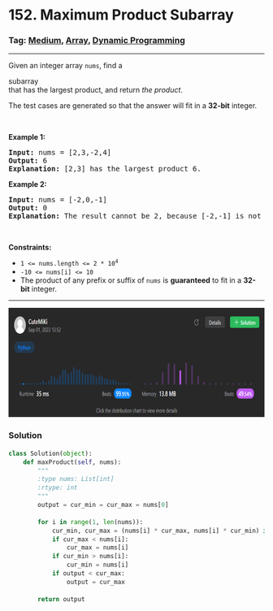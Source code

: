 # 152. Maximum Product Subarray
### Tag: [Medium](https://github.com/TheOnlyMiki/LeetCode-For-Fun/tree/main#medium-level), [Array](https://github.com/TheOnlyMiki/LeetCode-For-Fun/tree/main#array), [Dynamic Programming](https://github.com/TheOnlyMiki/LeetCode-For-Fun/tree/main#dynamic-programming)
---
<div class="px-5 pt-4"><div class="flex"></div><div class="xFUwe" data-track-load="description_content"><p>Given an integer array <code>nums</code>, find a <span data-keyword="subarray-nonempty" class=" cursor-pointer relative text-dark-blue-s text-sm"><div class="popover-wrapper inline-block" data-headlessui-state=""><div><div aria-expanded="false" data-headlessui-state="" id="headlessui-popover-button-:rr:"><div>subarray</div></div><div style="position: fixed; z-index: 40; inset: 0px auto auto 0px; transform: translate(274px, 221px);"></div></div></div></span> that has the largest product, and return <em>the product</em>.</p>

<p>The test cases are generated so that the answer will fit in a <strong>32-bit</strong> integer.</p>

<p>&nbsp;</p>
<p><strong class="example">Example 1:</strong></p>

<pre><strong>Input:</strong> nums = [2,3,-2,4]
<strong>Output:</strong> 6
<strong>Explanation:</strong> [2,3] has the largest product 6.
</pre>

<p><strong class="example">Example 2:</strong></p>

<pre><strong>Input:</strong> nums = [-2,0,-1]
<strong>Output:</strong> 0
<strong>Explanation:</strong> The result cannot be 2, because [-2,-1] is not a subarray.
</pre>

<p>&nbsp;</p>
<p><strong>Constraints:</strong></p>

<ul>
	<li><code>1 &lt;= nums.length &lt;= 2 * 10<sup>4</sup></code></li>
	<li><code>-10 &lt;= nums[i] &lt;= 10</code></li>
	<li>The product of any prefix or suffix of <code>nums</code> is <strong>guaranteed</strong> to fit in a <strong>32-bit</strong> integer.</li>
</ul>
</div></div>

---
<img src="Submit.png" width="700" height="215" />

### Solution

```python
class Solution(object):
    def maxProduct(self, nums):
        """
        :type nums: List[int]
        :rtype: int
        """
        output = cur_min = cur_max = nums[0]

        for i in range(1, len(nums)):
            cur_min, cur_max = (nums[i] * cur_max, nums[i] * cur_min) if nums[i] < 0 else (nums[i] * cur_min, nums[i] * cur_max)
            if cur_max < nums[i]:
                cur_max = nums[i]
            if cur_min > nums[i]:
                cur_min = nums[i]
            if output < cur_max:
                output = cur_max

        return output
```
